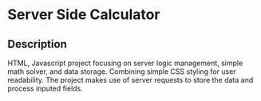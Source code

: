# Server Side Calculator


## Description

HTML, Javascript project focusing on server logic management, simple math solver, and data storage. Combining simple CSS styling for user readability. The project makes use of server requests to store the data and process inputed fields. 